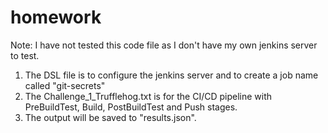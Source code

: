 # homework

Note: I have not tested this code file as I don't have my own jenkins server to test.

1. The DSL file is to configure the jenkins server and to create a job name called "git-secrets"
2. The Challenge_1_Trufflehog.txt is for the CI/CD pipeline with PreBuildTest, Build, PostBuildTest and Push stages.
3. The output will be saved to "results.json".
